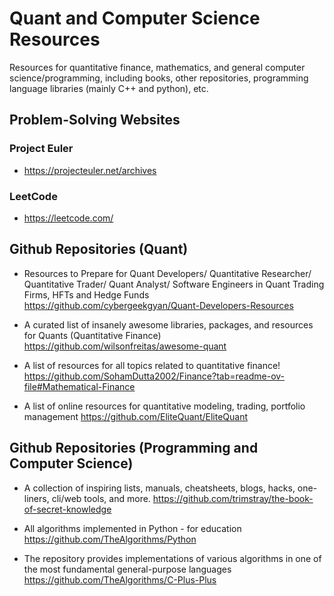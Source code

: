 # Quant and Computer Science Resources
Resources for quantitative finance, mathematics, and general computer science/programming, including books, other repositories, programming language libraries (mainly C++ and python), etc.

## Problem-Solving Websites
### Project Euler
- https://projecteuler.net/archives

### LeetCode
- https://leetcode.com/

## Github Repositories (Quant)
- Resources to Prepare for Quant Developers/ Quantitative Researcher/ Quantitative Trader/ Quant Analyst/ Software Engineers in Quant Trading Firms, HFTs and Hedge Funds 
https://github.com/cybergeekgyan/Quant-Developers-Resources

- A curated list of insanely awesome libraries, packages, and resources for Quants (Quantitative Finance) 
https://github.com/wilsonfreitas/awesome-quant

- A list of resources for all topics related to quantitative finance!
https://github.com/SohamDutta2002/Finance?tab=readme-ov-file#Mathematical-Finance

- A list of online resources for quantitative modeling, trading, portfolio management
https://github.com/EliteQuant/EliteQuant

## Github Repositories (Programming and Computer Science)
- A collection of inspiring lists, manuals, cheatsheets, blogs, hacks, one-liners, cli/web tools, and more.
https://github.com/trimstray/the-book-of-secret-knowledge

- All algorithms implemented in Python - for education
https://github.com/TheAlgorithms/Python

- The repository provides implementations of various algorithms in one of the most fundamental general-purpose languages
https://github.com/TheAlgorithms/C-Plus-Plus
